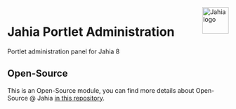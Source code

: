 <a href="https://www.jahia.com/">
    <img src="https://www.jahia.com/modules/jahiacom-templates/images/jahia-3x.png" alt="Jahia logo" title="Jahia" align="right" height="60" />
</a>

Jahia Portlet Administration
======================

Portlet administration panel for Jahia 8

## Open-Source

This is an Open-Source module, you can find more details about Open-Source @ Jahia [in this repository](https://github.com/Jahia/open-source).
